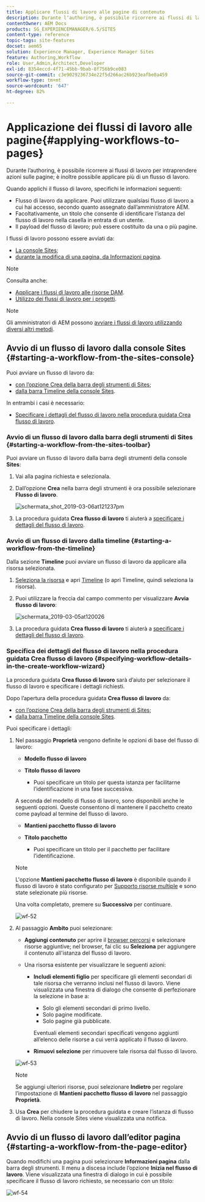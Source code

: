 ```yaml
---
title: Applicare flussi di lavoro alle pagine di contenuto
description: Durante l’authoring, è possibile ricorrere ai flussi di lavoro per intraprendere azioni sulle pagine; è inoltre possibile applicare più di un flusso di lavoro.
contentOwner: AEM Docs
products: SG_EXPERIENCEMANAGER/6.5/SITES
content-type: reference
topic-tags: site-features
docset: aem65
solution: Experience Manager, Experience Manager Sites
feature: Authoring,Workflow
role: User,Admin,Architect,Developer
exl-id: 8354eccd-4f71-45bb-9bab-8f756b9ce083
source-git-commit: c3e9029236734e22f5d266ac26b923eafbe0a459
workflow-type: tm+mt
source-wordcount: '647'
ht-degree: 82%

---
```


# Applicazione dei flussi di lavoro alle pagine{#applying-workflows-to-pages}

Durante l’authoring, è possibile ricorrere ai flussi di lavoro per intraprendere azioni sulle pagine; è inoltre possibile applicare più di un flusso di lavoro.

Quando applichi il flusso di lavoro, specifichi le informazioni seguenti:

* Flusso di lavoro da applicare.
Puoi utilizzare qualsiasi flusso di lavoro a cui hai accesso, secondo quanto assegnato dall’amministratore AEM.
* Facoltativamente, un titolo che consente di identificare l’istanza del flusso di lavoro nella casella in entrata di un utente.
* Il payload del flusso di lavoro; può essere costituito da una o più pagine.

I flussi di lavoro possono essere avviati da:

* [La console Sites](#starting-a-workflow-from-the-sites-console);
* [durante la modifica di una pagina, da Informazioni pagina](#starting-a-workflow-from-the-page-editor).

>[!NOTE]
>
>Consulta anche:
>
>* [Applicare i flussi di lavoro alle risorse DAM](/help/assets/assets-workflow.md).
>* [Utilizzo dei flussi di lavoro per i progetti](/help/sites-authoring/projects-with-workflows.md).
>

>[!NOTE]
>
>Gli amministratori di AEM possono [avviare i flussi di lavoro utilizzando diversi altri metodi](/help/sites-administering/workflows-starting.md).

## Avvio di un flusso di lavoro dalla console Sites {#starting-a-workflow-from-the-sites-console}

Puoi avviare un flusso di lavoro da:

* [con l’opzione Crea della barra degli strumenti di Sites](#starting-a-workflow-from-the-sites-toolbar);
* [dalla barra Timeline della console Sites](#starting-a-workflow-from-the-timeline).

In entrambi i casi è necessario:

* [Specificare i dettagli del flusso di lavoro nella procedura guidata Crea flusso di lavoro](#specifying-workflow-details-in-the-create-workflow-wizard).

### Avvio di un flusso di lavoro dalla barra degli strumenti di Sites {#starting-a-workflow-from-the-sites-toolbar}

Puoi avviare un flusso di lavoro dalla barra degli strumenti della console **Sites**:

1. Vai alla pagina richiesta e selezionala.

1. Dall’opzione **Crea** nella barra degli strumenti è ora possibile selezionare **Flusso di lavoro**.

   ![schermata_shot_2019-03-06at121237pm](assets/screen_shot_2019-03-06at121237pm.png)

1. La procedura guidata **Crea flusso di lavoro** ti aiuterà a [specificare i dettagli del flusso di lavoro](#specifying-workflow-details-in-the-create-workflow-wizard).

### Avvio di un flusso di lavoro dalla timeline {#starting-a-workflow-from-the-timeline}

Dalla sezione **Timeline** puoi avviare un flusso di lavoro da applicare alla risorsa selezionata.

1. [Seleziona la risorsa](/help/sites-authoring/basic-handling.md#viewingandselectingyourresources) e apri [Timeline](/help/sites-authoring/basic-handling.md#timeline) (o apri Timeline, quindi seleziona la risorsa).
1. Puoi utilizzare la freccia dal campo commento per visualizzare **Avvia flusso di lavoro**:

   ![schermata_2019-03-05at120026](assets/screen-shot_2019-03-05at120026.png)

1. La procedura guidata **Crea flusso di lavoro** ti aiuterà a [specificare i dettagli del flusso di lavoro](#specifying-workflow-details-in-the-create-workflow-wizard).

### Specifica dei dettagli del flusso di lavoro nella procedura guidata Crea flusso di lavoro {#specifying-workflow-details-in-the-create-workflow-wizard}

La procedura guidata **Crea flusso di lavoro** sarà d’aiuto per selezionare il flusso di lavoro e specificare i dettagli richiesti.

Dopo l’apertura della procedura guidata **Crea flusso di lavoro** da:

* [con l’opzione Crea della barra degli strumenti di Sites](#starting-a-workflow-from-the-sites-toolbar);
* [dalla barra Timeline della console Sites](#starting-a-workflow-from-the-timeline).

Puoi specificare i dettagli:

1. Nel passaggio **Proprietà** vengono definite le opzioni di base del flusso di lavoro:

   * **Modello flusso di lavoro**
   * **Titolo flusso di lavoro**

      * Puoi specificare un titolo per questa istanza per facilitarne l’identificazione in una fase successiva.

   A seconda del modello di flusso di lavoro, sono disponibili anche le seguenti opzioni. Queste consentono di mantenere il pacchetto creato come payload al termine del flusso di lavoro.

   * **Mantieni pacchetto flusso di lavoro**
   * **Titolo pacchetto**

      * Puoi specificare un titolo per il pacchetto per facilitare l’identificazione.

   >[!NOTE]
   >
   >L&#39;opzione **Mantieni pacchetto flusso di lavoro** è disponibile quando il flusso di lavoro è stato configurato per [Supporto risorse multiple](/help/sites-developing/workflows-models.md#configuring-a-workflow-for-multi-resource-support) e sono state selezionate più risorse.

   Una volta completato, premere su **Successivo** per continuare.

   ![wf-52](assets/wf-52.png)

1. Al passaggio **Ambito** puoi selezionare:

   * **Aggiungi contenuto** per aprire il [browser percorsi](/help/sites-authoring/author-environment-tools.md#path-browser) e selezionare risorse aggiuntive; nel browser, fai clic su **Seleziona** per aggiungere il contenuto all&#39;istanza del flusso di lavoro.

   * Una risorsa esistente per visualizzare le seguenti azioni:

      * **Includi elementi figlio** per specificare gli elementi secondari di tale risorsa che verranno inclusi nel flusso di lavoro.
Viene visualizzata una finestra di dialogo che consente di perfezionare la selezione in base a:

         * Solo gli elementi secondari di primo livello.
         * Solo pagine modificate.
         * Solo pagine già pubblicate.

        Eventuali elementi secondari specificati vengono aggiunti all’elenco delle risorse a cui verrà applicato il flusso di lavoro.

      * **Rimuovi selezione** per rimuovere tale risorsa dal flusso di lavoro.

   ![wf-53](assets/wf-53.png)

   >[!NOTE]
   >
   >Se aggiungi ulteriori risorse, puoi selezionare **Indietro** per regolare l’impostazione di **Mantieni pacchetto flusso di lavoro** nel passaggio **Proprietà**.

1. Usa **Crea** per chiudere la procedura guidata e creare l’istanza di flusso di lavoro. Nella console Sites viene visualizzata una notifica.

## Avvio di un flusso di lavoro dall’editor pagina {#starting-a-workflow-from-the-page-editor}

Quando modifichi una pagina puoi selezionare **Informazioni pagina** dalla barra degli strumenti. Il menu a discesa include l’opzione **Inizia nel flusso di lavoro**. Viene visualizzata una finestra di dialogo in cui è possibile specificare il flusso di lavoro richiesto, se necessario con un titolo:

![wf-54](assets/wf-54.png)
